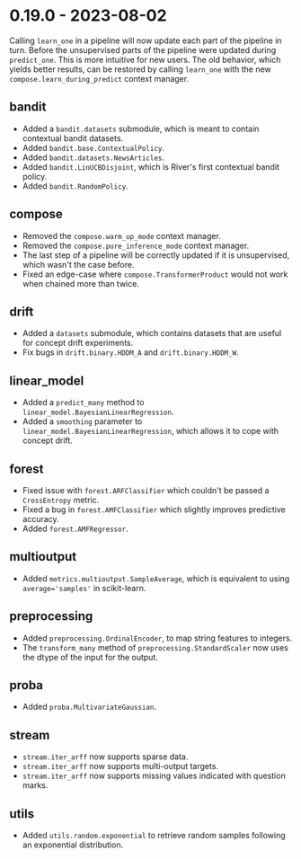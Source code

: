 # 0.19.0 - 2023-08-02

Calling `learn_one` in a pipeline will now update each part of the pipeline in turn. Before the unsupervised parts of the pipeline were updated during `predict_one`. This is more intuitive for new users. The old behavior, which yields better results, can be restored by calling `learn_one` with the new `compose.learn_during_predict` context manager.

## bandit

- Added a `bandit.datasets` submodule, which is meant to contain contextual bandit datasets.
- Added `bandit.base.ContextualPolicy`.
- Added `bandit.datasets.NewsArticles`.
- Added `bandit.LinUCBDisjoint`, which is River's first contextual bandit policy.
- Added `bandit.RandomPolicy`.

## compose

- Removed the `compose.warm_up_mode` context manager.
- Removed the `compose.pure_inference_mode` context manager.
- The last step of a pipeline will be correctly updated if it is unsupervised, which wasn't the case before.
- Fixed an edge-case where `compose.TransformerProduct` would not work when chained more than twice.

## drift

- Added a `datasets` submodule, which contains datasets that are useful for concept drift experiments.
- Fix bugs in `drift.binary.HDDM_A` and `drift.binary.HDDM_W`.

## linear_model

- Added a `predict_many` method to `linear_model.BayesianLinearRegression`.
- Added a `smoothing` parameter to `linear_model.BayesianLinearRegression`, which allows it to cope with concept drift.

## forest

- Fixed issue with `forest.ARFClassifier` which couldn't be passed a `CrossEntropy` metric.
- Fixed a bug in `forest.AMFClassifier` which slightly improves predictive accuracy.
- Added `forest.AMFRegressor`.

## multioutput

- Added `metrics.multioutput.SampleAverage`, which is equivalent to using `average='samples'` in scikit-learn.

## preprocessing

- Added `preprocessing.OrdinalEncoder`, to map string features to integers.
- The `transform_many` method of `preprocessing.StandardScaler` now uses the dtype of the input for the output.

## proba

- Added `proba.MultivariateGaussian`.

## stream

- `stream.iter_arff` now supports sparse data.
- `stream.iter_arff` now supports multi-output targets.
- `stream.iter_arff` now supports missing values indicated with question marks.

## utils

- Added `utils.random.exponential` to retrieve random samples following an exponential distribution.

